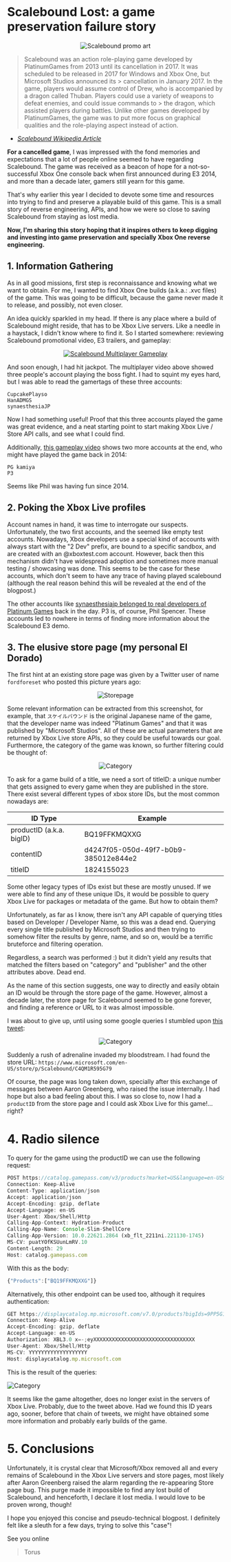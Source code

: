 # Scalebound Lost: a game preservation failure story

<div align="center">

![Scalebound promo art](https://pbs.twimg.com/media/CrSkinfUsAENRtt?format=jpg&name=large)

</div>

> Scalebound was an action role-playing game developed by PlatinumGames from 2013 until its cancellation in 2017. It was scheduled to be released in 2017 for Windows and Xbox One, but Microsoft Studios announced its > cancellation in January 2017. In the game, players would assume control of Drew, who is accompanied by a dragon called Thuban. Players could use a variety of weapons to defeat enemies, and could issue commands to > the dragon, which assisted players during battles. Unlike other games developed by PlatinumGames, the game was to put more focus on graphical qualities and the role-playing aspect instead of action. 
- [_Scalebound Wikipedia Article_](https://en.wikipedia.org/wiki/Scalebound)

**For a cancelled game**, I was impressed with the fond memories and expectations that a lot of people online seemed to have regarding Scalebound. The game was received as a beacon of hope for a not-so-successful Xbox One console back when first announced during E3 2014, and more than a decade later, gamers still yearn for this game.

That's why earlier this year I decided to devote some time and resources into trying to find and preserve a playable build of this game. This is a small story of reverse engineering, APIs, and how we were so close to saving Scalebound from staying as lost media.

**Now, I'm sharing this story hoping that it inspires others to keep digging and investing into game preservation and specially Xbox One reverse engineering.**

## 1. Information Gathering

As in all good missions, first step is reconnaissance and knowing what we want to obtain. For me, I wanted to find Xbox One builds (a.k.a.: .xvc files) of the game. This was going to be difficult, because the game never made it to release, and possibly, not even closer. 

An idea quickly sparkled in my head. If there is any place where a build of Scalebound might reside, that has to be Xbox Live servers. Like a needle in a haystack, I didn't know where to find it. So I started somewhere: reviewing Scalebound promotional video, E3 trailers, and gameplay:

<div align="center">

[![Scalebound Multiplayer Gameplay](https://img.youtube.com/vi/RR4c3wsFsMM/0.jpg)](https://www.youtube.com/watch?v=RR4c3wsFsMM)

</div>

And soon enough, I had hit jackpot. The multiplayer video above showed three people's account playing the boss fight. I had to squint my eyes hard, but I was able to read the gamertags of these three accounts:

```
CupcakePlayso
HanADMGS
synaesthesiaJP
```

Now I had something useful! Proof that this three accounts played the game was great evidence, and a neat starting point to start making Xbox Live / Store API calls, and see what I could find.

Additionally, [this gameplay video](https://youtu.be/MHGwsufc_Vw?si=qvGHS0RKJIpu1ahh&t=288) shows two more accounts at the end, who might have played the game back in 2014:

```
PG kamiya
P3
```

Seems like Phil was having fun since 2014.

## 2. Poking the Xbox Live profiles

Account names in hand, it was time to interrogate our suspects.
Unfortunately, the two first accounts, and the seemed like empty test accounts. Nowadays, Xbox developers use a special kind of accounts with always start with the "2 Dev" prefix, are bound to a specific sandbox, and are created with an @xboxtest.com account. However, back then this mechanism didn't have widespread adoption and sometimes more manual testing / showcasing was done. This seems to be the case for these accounts, which don't seem to have any trace of having played scalebound (although the real reason behind this will be revealed at the end of the blogpost.)

The other accounts like [synaesthesiajp belonged to real developers of Platinum Games](https://twitter.com/synaesthesiajp) back in the day. P3 is, of course, Phil Spencer. These accounts led to nowhere in terms of finding more information about the Scalebound E3 demo.

## 3. The elusive store page (my personal El Dorado)

The first hint at an existing store page was given by a Twitter user of name `fordforeset` who posted this picture years ago:

<div align="center">

![Storepage](storepage.jpg)

</div>

Some relevant information can be extracted from this screenshot, for example, that `スケイルバウンド` is the original Japanese name of the game, that the developer name was indeed "Platinum Games" and that it was published by "Microsoft Studios". All of these are actual parameters that are returned by Xbox Live store APIs, so they could be useful towards our goal. Furthermore, the category of the game was known, so further filtering could be thought of:

<div align="center">

![Category](category.png)

</div>

To ask for a game build of a title, we need a sort of titleID: a unique number that gets assigned to every game when they are published in the store. There exist several different types of xbox store IDs, but the most common nowadays are:


| ID Type  | Example  |
|---|---|
| productID (a.k.a. bigID)  | BQ19FFKMQXXG  |
| contentID  | d4247f05-050d-49f7-b0b9-385012e844e2  |
| titleID   |  1824155023 |

Some other legacy types of IDs exist but these are mostly unused. If we were able to find any of these unique IDs, it would be possible to query Xbox Live for packages or metadata of the game. But how to obtain them?

Unfortunately, as far as I know, there isn't any API capable of querying titles based on Developer / Developer Name, so this was a dead end. Querying every single title published by Microsoft Studios and then trying to somehow filter the results by genre, name, and so on, would be a terrific bruteforce and filtering operation.

Regardless, a search was performed :) but it didn't yield any results that matched the filters based on "category" and "publisher" and the other attributes above. Dead end.

As the name of this section suggests, one way to directly and easily obtain an ID would be through the store page of the game. However, almost a decade later, the store page for Scalebound seemed to be gone forever, and finding a reference or URL to it was almost impossible.

I was about to give up, until using some google queries I stumbled upon [this tweet](https://twitter.com/aarongreenberg/status/996876612556632064):

<div align="center">

![Category](tweet.png)

</div>

Suddenly a rush of adrenaline invaded my bloodstream. I had found the store URL:
`https://www.microsoft.com/en-US/store/p/Scalebound/C4QM1R595G79`

Of course, the page was long taken down, specially after this exchange of messages between Aaron Greenberg, who raised the issue internally. I had hope but also a bad feeling about this. I was so close to, now I had a `productID` from the store page and I could ask Xbox Live for this game!... right?

# 4. Radio silence

To query for the game using the productID we can use the following request:
```js
POST https://catalog.gamepass.com/v3/products?market=US&language=en-US&hydration=consoledetailsruby0 HTTP/1.1
Connection: Keep-Alive
Content-Type: application/json
Accept: application/json
Accept-Encoding: gzip, deflate
Accept-Language: en-US
User-Agent: Xbox/Shell/Http
Calling-App-Context: Hydration-Product
Calling-App-Name: Console-Slim-ShellCore
Calling-App-Version: 10.0.22621.2864 (xb_flt_2211ni.221130-1745)
MS-CV: puatYOfKSUunLmRV.10
Content-Length: 29
Host: catalog.gamepass.com
```

With this as the body:
```js
{"Products":["BQ19FFKMQXXG"]}
```

Alternatively, this other endpoint can be used too, although it requires authentication:
```js
GET https://displaycatalog.mp.microsoft.com/v7.0/products?bigIds=9PP5G1F0C2B6&market=US&languages=en-US&fieldsTemplate=Details HTTP/1.1
Connection: Keep-Alive
Accept-Encoding: gzip, deflate
Accept-Language: en-US
Authorization: XBL3.0 x=-;eyXXXXXXXXXXXXXXXXXXXXXXXXXXXXXXXXX
User-Agent: Xbox/Shell/Http
MS-CV: YYYYYYYYYYYYYYYYYYY
Host: displaycatalog.mp.microsoft.com
```


This is the result of the queries:

![Category](empty.png)

It seems like the game altogether, does no longer exist in the servers of Xbox Live. Probably, due to the tweet above. Had we found this ID years ago, sooner, before that chain of tweets, we might have obtained some more information and probably early builds of the game. 

# 5. Conclusions

Unfortunately, it is crystal clear that Microsoft/Xbox removed all and every remains of Scalebound in the Xbox Live servers and store pages, most likely after Aaron Greenberg raised the alarm regarding the re-appearing Store page bug. This purge made it impossible to find any lost build of Scalebound, and henceforth, I declare it lost media. I would love to be proven wrong, though!

I hope you enjoyed this concise and pseudo-technical blogpost. I definitely felt like a sleuth for a few days, trying to solve this "case"!

See you online
> Torus